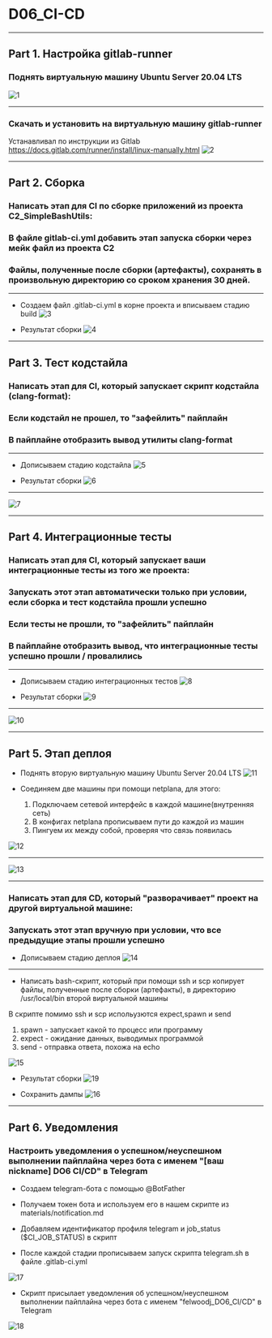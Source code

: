 # D06_CI-CD
---
## Part 1. Настройка gitlab-runner

### Поднять виртуальную машину Ubuntu Server 20.04 LTS
![1](./images/1.png)

---
### Скачать и установить на виртуальную машину gitlab-runner

Устанавливал по инструкции из Gitlab  https://docs.gitlab.com/runner/install/linux-manually.html
![2](./images/2.png)

---
## Part 2. Сборка

### Написать этап для CI по сборке приложений из проекта C2_SimpleBashUtils:
### В файле gitlab-ci.yml добавить этап запуска сборки через мейк файл из проекта C2
### Файлы, полученные после сборки (артефакты), сохранять в произвольную директорию со сроком хранения 30 дней.
---
- Создаем файл .gitlab-ci.yml в корне проекта и вписываем стадию build
![3](./images/3.png)

- Результат сборки
![4](./images/4.png)

---

## Part 3.  Тест кодстайла

### Написать этап для CI, который запускает скрипт кодстайла (clang-format):
### Если кодстайл не прошел, то "зафейлить" пайплайн
### В пайплайне отобразить вывод утилиты clang-format
---
- Дописываем стадию кодстайла
![5](./images/5.png)

- Результат сборки
![6](./images/6.png)

---
![7](./images/7.png)

---

## Part 4. Интеграционные тесты

### Написать этап для CI, который запускает ваши интеграционные тесты из того же проекта:
### Запускать этот этап автоматически только при условии, если сборка и тест кодстайла прошли успешно
### Если тесты не прошли, то "зафейлить" пайплайн
### В пайплайне отобразить вывод, что интеграционные тесты успешно прошли / провалились
---

- Дописываем стадию интеграционных тестов
![8](./images/8.png)

- Результат сборки
![9](./images/9.png)

---
![10](./images/10.png)

---

## Part 5. Этап деплоя

- Поднять вторую виртуальную машину Ubuntu Server 20.04 LTS
![11](./images/11.png)

- Соединяем две машины при помощи netplana, для этого:
    1) Подключаем сетевой интерфейс в каждой машине(внутренняя сеть)
    2) В конфигах netplana прописываем пути до каждой из машин
    3) Пингуем их между собой, проверяя что связь появилась

![12](./images/13.png)

---

![13](./images/12.png)

---
### Написать этап для CD, который "разворачивает" проект на другой виртуальной машине:
### Запускать этот этап вручную при условии, что все предыдущие этапы прошли успешно

- Дописываем стадию деплоя
![14](./images/14.png)

---
- Написать bash-скрипт, который при помощи ssh и scp копирует файлы, полученные после сборки (артефакты), в директорию /usr/local/bin второй виртуальной машины

В скрипте помимо ssh и scp испольузются expect,spawn и send
1) spawn - запускает какой то процесс или программу
2) expect - ожидание данных, выводимых программой
3) send - отправка ответа, похожа на echo

![15](./images/15.png)

- Результат сборки
![19](./images/19.png)

- Сохранить дампы
![16](./images/16.png)

---

## Part 6. Уведомления

### Настроить уведомления о успешном/неуспешном выполнении пайплайна через бота с именем "[ваш nickname] DO6 CI/CD" в Telegram

- Создаем telegram-бота с помощью @BotFather

- Получаем токен бота и используем его в нашем скрипте из materials/notification.md

- Добавляем идентификатор профиля telegram и job_status ($CI_JOB_STATUS) в скрипт

- После каждой стадии прописываем запуск скрипта telegram.sh в файле .gitlab-ci.yml

![17](./images/17.png)

- Скрипт присылает уведомления об успешном/неуспешном выполнении пайплайна через бота с именем "felwoodj_DO6_CI/CD" в Telegram

![18](./images/18.png)
